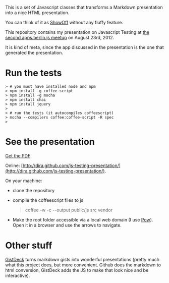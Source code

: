 This is a set of Javascript classes that transforms a Markdown presentation into a nice HTML presentation.

You can think of it as [ShowOff](https://github.com/schacon/showoff) without any fluffy feature.

This repository contains my presentation on Javascript Testing at [the second apps.berlin.js meetup](http://berlinjs.org/apps) on August 23rd, 2012.

It is kind of meta, since the app discussed in the presentation is the one that generated the presentation.

# Run the tests

    > # you must have installed node and npm
    > npm install -g coffee-script
    > npm install -g mocha
    > npm install chai
    > npm install jquery
    >
    > # run the tests (it autocompiles coffeescript)
    > mocha --compilers coffee:coffee-script -R spec
    >

# See the presentation

[Get the PDF](https://raw.github.com/dira/js-testing-presentation/master/public/js_testing.pdf)

Online: [http://dira.github.com/js-testing-presentation/](http://dira.github.com/js-testing-presentation/).

On your machine:

* clone the repository
* compile the coffeescript files to js

    > coffee -w -c --output public/js src vendor
* Make the root folder accessible via a local web domain (I use [Pow](pow.cx)). Open it in a browser and use the arrows to navigate.


# Other stuff

[GistDeck](https://gistdeck.herokuapp.com/) turns markdown gists into wonderful presentations (pretty much what this project does, but more convenient. Github does the markdown to html conversion, GistDeck adds the JS to make that look nice and be interactive).
